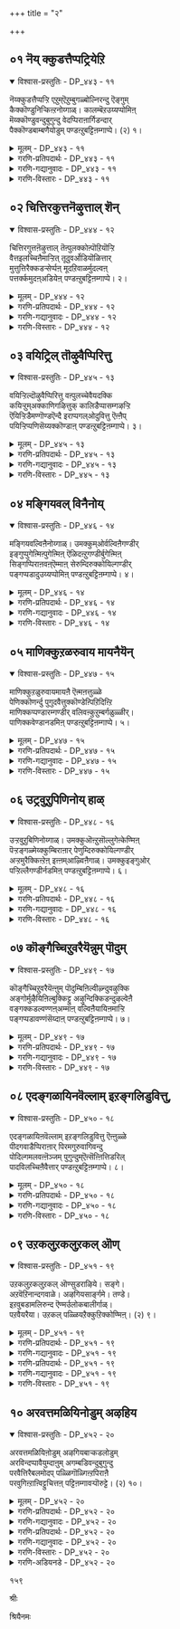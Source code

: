 +++
title = "२"

+++

## ०१  नॆय् क्कुडत्तैप्पट्रियेऱि

<details open><summary>विश्वास-प्रस्तुतिः - DP_४४३ - ११</summary>

नॆय्क्कुडत्तैप्पऱ्ऱि एऱुम्ऎऱुम्बुगळ्बोल्निरन्दु ऎङ्गुम्  
कैक्कॊण्डुनिऱ्किऩ्ऱनोय्गाळ्। कालम्बॆऱउय्यप्पोमिऩ्  
मॆय्क्कॊण्डुवन्दुबुगुन्दु वेदप्पिराऩार्गिडन्दार्  
पैक्कॊण्डबाम्बणैयोडुम् पण्डऩ्ऱुबट्टिऩम्गाप्पे। (२) १।
</details>

<details><summary>मूलम् - DP_४४३ - ११</summary>

नॆय्क्कुडत्तैप्पऱ्ऱि एऱुम्ऎऱुम्बुगळ्बोल्निरन्दु ऎङ्गुम्  
कैक्कॊण्डुनिऱ्किऩ्ऱनोय्गाळ्। कालम्बॆऱउय्यप्पोमिऩ्  
मॆय्क्कॊण्डुवन्दुबुगुन्दु वेदप्पिराऩार्गिडन्दार्  
पैक्कॊण्डबाम्बणैयोडुम् पण्डऩ्ऱुबट्टिऩम्गाप्पे। (२) १।
</details>

<details><summary>गरणि-प्रतिपदार्थः - DP_४४३ - ११</summary>

नॆय् कुडत्तै=तुप्पद बिन्दिगॆयन्नु, पट्रि=आश्रयिसि, एऱुम्=हत्तुत्तिरुव\(हत्तिरुव\), ऎऱुम् बुहळ् पोल्=इरुवॆगळ हागॆ, निरन्दु=उम्बिकॊण्डु, ऎङ्गुम्=ऎल्लवन्नू, कैक्कॊण्डु=वशमाडिकॊण्डु, निऱ् किन्ऱ=निन्तिरुव, नोय् हाळ्=व्यादि सङ्कटगळे, कालम्=आयुस्सन्नु, पॆऱ=पडॆयलु, उय्य=जीविसुवुदक्कागि, पोमिन्=तॊलगिरि, पै=हॆडॆगळन्नु, कॊण्ड=उळ्ळ, पाम्बु=हाविन, अणैयोडुम्= हासुगॆयॊडनॆ, वेदप्पिरानार्=वेदपुरुषनु, मॆय् कॊण्डु=सत्यवागि, वन्दु=बन्दु ,पुहुन्दु=\(नन्न देहवन्नु\) हॊक्कू, किडन्दार्=वासमाडुत्तिद्दानॆ, पण्डु=हळॆयकालद, पट्टिनम्=देह, अन्ऱु=अल्ल, काप्पे=\(अदु\) रक्षणॆयल्लिरुवुदे.
</details>

<details><summary>गरणि-गद्यानुवादः - DP_४४३ - ११</summary>

तुप्पद बिन्दिगॆयन्नु आश्रयिसि अदन्नुमुत्तिरुव इरुवॆगळ हागॆ तुम्बिकॊण्डु ऎल्लवन्नू वशमाडिकॊण्डु निन्तिरुव व्याधिसङ्कटगळे, आयुस्सन्नु पडॆदु जीविसुवुदक्कागि तॊलगिरि. हॆडॆगळ हाविन हासुगॆयॊडनॆ वेदपुरुषनु सत्यवागि बन्दु\(नन्न देहवन्नु हॊक्कु नॆलॆसिद्दानॆ. हिन्दिन कालददेह इदल्ल. इदु रक्षणॆयल्लिरुवुदे आगिदॆ.\(१\)
</details>

<details><summary>गरणि-विस्तारः - DP_४४३ - ११</summary>

बिन्दिगॆय तुप्पक्कॆ इरुवॆ मुत्तिदरॆ, अदन्नु सुलभवागि शुद्धिगॊळिसलु साध्यविल्ल. ऒन्दु कडॆयल्लि इरुवॆयन्नु निवारिसिदरॆ, अदु मत्तॊन्दु कडॆ हरडिकॊळ्ळुत्तदॆ. अतिशयवाद प्रयत्नदिन्दले इरुवॆयन्नु निवारिसबेकादीतु. इदु इरुवॆय स्वभाव. हागॆये रोगगळू, प्रापञ्चिक सङ्कटगळू, दुःखगळू. ऒन्दु शमनगॊण्डितॆन्दरॆ इन्नॊन्दु तलॆयॆत्तुवुदु. ऒन्दु अङ्गदल्लि बाधॆनीगितॆन्दरॆ अदु इन्नॊन्दु कडॆयल्लि काणिसिकॊळ्ळुवुदु. ऒन्दु दुःखवन्नु कळॆदरॆ मत्तॊन्दु तोरिकॊळ्ळूवुदु. बदुकिरुवष्टु कालवू मनुष्यनु रोग,दुःख, सङ्कटगळिन्द तॊळलुत्तले इरुवुदु सहजवादद्दु. आदरॆ, इदन्नु तडॆयुवुदक्कॆ तप्पिसिकॊळ्ळुवुदक्कॆ मार्गविल्लवे? इदॆ ऎन्नुत्तारॆ आऴ्वाररु. सततवाद प्रयत्नदिन्दलू साधनॆयिन्दलू देहवन्नु भगवन्तनु नॆलॆसलु योग्यवाद देवालयवन्नागि माडिकॊळ्ळबहुदु. आग भगवन्त बन्दु अदरल्लि नॆलॆसुत्तानॆ. अवन रक्षणॆयल्लि

१४९

सदा \(बदुकिरुवष्टु कालवू\) मनुष्यनु इरबहुदु. आग, मनुष्यनु रोगरुजिनगळ बाधॆयिन्द मुक्तनागुत्तानॆ. भगवन्तन सेवॆयन्नु चॆन्नागि नडसुत्तानॆ.

आऴ्वाररु ई पाशुरदल्लि रोगरुजिनगळन्नु सम्बोधिसि हेळुत्तारॆ. “व्याधि सङ्कटगळ् ई देहदल्लि बेरूरि नॆलॆसुवुदक्कॆ निमगॆ इन्नु साध्यवागुवुदिल्ल. निम्म आयुस्सन्नु उज्जीवनगॊळिसिकॊळ्ळबेकॆन्दरॆ नीवु इल्लिन्द तॊलगि; बेरॆ देहगळन्नु आश्रयिसि हिन्दिनन्तॆ अल्ल. ईग ई देहदल्लि शेषशायियागिरुव भगवन्तनु सत्यवागि नॆलॆसिद्दानॆ. ई देह अवन रक्षणॆयल्लिदॆ”.

सर्वकालदल्लू भगवन्तने रक्षकनॆम्ब दृढवाद नम्बिकॆयन्नु इदु व्यक्तपडिसुत्तदॆ. शरणागतिय ऒन्दु तत्त्व इदु.
</details>

## ०२  चित्तिरकुत्तनॆऴुत्ताल् शॆन्

<details open><summary>विश्वास-प्रस्तुतिः - DP_४४४ - १२</summary>

चित्तिरगुत्तऩॆऴुत्ताल् तॆऩ्पुलक्कोऩ्पॊऱियॊऱ्ऱि  
वैत्तइलच्चिऩैमाऱ्ऱित् तूदुवर्ओडियॊळित्तार्  
मुत्तुत्तिरैक्कडऱ्सेर्प्पऩ् मूदऱिवाळर्मुदल्वऩ्  
पत्तर्क्कमुदऩ्अडियेऩ् पण्डऩ्ऱुबट्टिऩम्गाप्पे। २।
</details>

<details><summary>मूलम् - DP_४४४ - १२</summary>

चित्तिरगुत्तऩॆऴुत्ताल् तॆऩ्पुलक्कोऩ्पॊऱियॊऱ्ऱि  
वैत्तइलच्चिऩैमाऱ्ऱित् तूदुवर्ओडियॊळित्तार्  
मुत्तुत्तिरैक्कडऱ्सेर्प्पऩ् मूदऱिवाळर्मुदल्वऩ्  
पत्तर्क्कमुदऩ्अडियेऩ् पण्डऩ्ऱुबट्टिऩम्गाप्पे। २।
</details>

<details><summary>गरणि-प्रतिपदार्थः - DP_४४४ - १२</summary>

चित्तिरकुत्तन्=चित्रगुप्तन, ऎऴुत्ताल्=बरॆवणिगॆगॆ, तॆन् पुलन् कोन्=दक्षिण दिक्किगॆ यजमाननु, पॊऱि=अङ्कितवन्नु, ऒट्रि=सेरिसि, वैत्त-हाकिरुव, इलच्चिनै=मुद्रॆयन्नु, माट्रि=अळिसि\(तॊडॆदु हाकि\) तूदुवर्=यमभटरु, ओडि=ओडिहोगि, ऒळित्तार्=अडगिकॊण्डरु, मुत्तुत्तिरै=मुत्तिडुत्तिरुव अलॆगळिन्द कूडिद, कडल्=कडलिनल्लि, शेर् प्पन्=निद्रिसुववनू, मूदु=बलित, अऱिवु=अरिवुळ्ळ, आळर्=जनरिगॆ, मुदल् वन्=ऒडॆयनू, पत्तरुक्कू=भक्तजनरिगॆ, अमुदन्=अमृतवू आद भगवन्तनिगॆ, अडियेन्=सेवकनु\(नानु\), पण्डु=हिन्दिन कालद, पट्टिनम्=देह, अन्ऱु=अल्ल, काप्पे=रक्षणॆगॊण्डिरुवुदे.
</details>

<details><summary>गरणि-गद्यानुवादः - DP_४४४ - १२</summary>

चित्रगुप्तन बरॆवणिगॆगॆ दक्षिण दिक्किन यजमाननु अङ्कितविटू ऒत्तिरुव मुद्रॆयन्नु तॊडॆदुहाकि, यमभटरु ओडिहोगि अडगिकॊण्डिद्दारॆ. मुत्तिडुत्तिरुव अलॆगळिन्द कूडिद कडलिनल्लि निद्रिसुववनू, बलित अरिवुळ्ळ जनरिगॆ ऒडॆयनू, भक्तरिगॆ अमॄतवू आद भगवन्तनिगॆ नानु दासनु. हिन्दिन कालद देह इदल्ल. रक्षणॆयुळ्ळद्दु.\(२\)
</details>

<details><summary>गरणि-विस्तारः - DP_४४४ - १२</summary>

“दक्षिण दिक्किन ऒडॆयनु” ऎन्दरॆ यमराजनु. अवनिगॆ ऎरडु कार्यगळु- “धर्म”नागि जनर पापपुण्यगळ तुलन माडि अवुगळिगॆ तक्कन्तॆ जनरिगॆ शिक्षॆ मन्नणॆगळन्नु तीर्मानिसुवुदु. “यम”नागि आ शिक्षॆ मन्नणॆगळन्नु कार्यगत माडुवुदु.

१५०

यमधर्मन कार्यक्कॆ चित्रगुप्तर बरॆवणिगॆये मूल. चित्रगुप्तरु ऒब्बॊब्ब मनुश्ःयनी माडुव ऒळ्ळॆय कॆट्ट कॆलसगळन्नॆल्ला विशदवागि बरॆदिडुवुदु. इदन्नु “धर्म”नु गमनिसि, परिशीलिसि, अवुगळिगॆ तक्कन्तॆ शिक्षॆयन्नू मन्नणॆयन्नू तीर्मानिसुत्तानॆ. तन्न तीर्मानवन्नु चित्रगुप्तर बरॆवणिगॆय कॆळगडॆ बरॆदिट्टु अदक्कॆ तन्न अङ्कितवन्नू अदरडियल्लि तन्न पदवियमुद्रॆयन्नू ऒत्तुत्तानॆ. अदरन्तॆ शिक्षॆयन्नु विधिसुवुदू, मन्नणॆयन्नु कार्यगतमाडुवुदू “यम” न कॆलस. इदु क्रम. आदरॆ, आऴ्वारर विषयदल्लि इदु नडॆयुवुदिल्ल. अवर विषयदल्लि चित्रगुप्तनु बरॆदिरुवुदर कॆळगॆ इरुव बरहवन्नू अङ्कितवन्नू मुद्रॆयन्नू यमभटरु अळिसिबिट्टिद्दारॆ. तावु माडिद्दु तप्पु ऎन्दू तमगे अदरिन्द शिक्षॆयागुवुदॆन्दू हॆदरि अवरु ओडिहोगि ऎल्लियो अडगिकॊण्डुबिट्टिद्दारॆ. अवरु हीगॆ माडिद्देकॆ?

कडलु ऎष्टे भयङ्करवागि कदडि होगिद्दरू अदर मेलॆ निश्चिन्तनागि मलगि निद्रिसुव महाशान्तमूर्ति भगवन्त. “बलित अरिवुळ्ळ जनरिगॆ ऒडॆयनु--ऎन्दरॆ, पक्ववाद ज्ञानवुळ्ळवर, नित्यसूरिगळ स्वामि, भगवन्त, “भक्तरिगॆ अमृतनु”-ऎन्दरॆ, देवतॆगळिगॆ अमृतवु हेगो हागॆ भक्तरिगॆ भगवन्त हागॆ. अमरत्ववन्नु कॊडुववनु अवनु. आ महामहिमन दासनागि आऴ्वाररु इरुवुदरिन्द, अवन रक्षणॆयल्लि आऴ्वाररु इरुवुदरिन्द, अवरिगॆ याव भयवू इल्ल. यार अङ्कॆयू इल्ल; यार शिक्षॆयू इल्ल.
</details>

## ०३  वयिट्रिल् तॊऴुवैप्पिरित्तु

<details open><summary>विश्वास-प्रस्तुतिः - DP_४४५ - १३</summary>

वयिऱ्ऱिल्दॊऴुवैप्पिरित्तु वऩ्पुलच्चेवैयदक्कि  
कयिऱ्ऱुम्अक्काणिगऴित्तुक् कालिडैप्पासम्गऴऱ्ऱि  
ऎयिऱ्ऱिडैमण्गॊण्डऎन्दै इराप्पगल्ओदुवित्तु ऎऩ्ऩैप्  
पयिऱ्ऱिप्पणिसॆय्यक्कॊण्डाऩ् पण्डऩ्ऱुबट्टिऩम्गाप्पे। ३।
</details>

<details><summary>मूलम् - DP_४४५ - १३</summary>

वयिऱ्ऱिल्दॊऴुवैप्पिरित्तु वऩ्पुलच्चेवैयदक्कि  
कयिऱ्ऱुम्अक्काणिगऴित्तुक् कालिडैप्पासम्गऴऱ्ऱि  
ऎयिऱ्ऱिडैमण्गॊण्डऎन्दै इराप्पगल्ओदुवित्तु ऎऩ्ऩैप्  
पयिऱ्ऱिप्पणिसॆय्यक्कॊण्डाऩ् पण्डऩ्ऱुबट्टिऩम्गाप्पे। ३।
</details>

<details><summary>गरणि-प्रतिपदार्थः - DP_४४५ - १३</summary>

वयिट्रिल्=हॊट्टॆयल्लि, तॊऴुवै=सॆरॆवासवन्नु, पिरित्तु=बिडिसि, वल्=बलवुळ्ळ, पुलन्=इन्द्रियगळॆम्ब, शेवै=गूळिगळन्नु, अदक्कि=अडगिसि, कयिऱुम्=हग्गगळन्नू, अक्कू=अच्चु, आणि=गूट, कऴित्तु=कळॆदु\(कडिदु\)हाकि, कालिडै=कालिन, पाशम्=पाशगळन्नु, कऴट्रि=बिच्चि, ऎयिट्रिडै=कोरॆहल्लुगळ मेलॆ, मण्=भूमियन्नु, कॊण्ड=उद्धरिसिद, ऎन्दै=तन्दॆयु, इराप्पहल्=रात्रिहगलु, ओदुवित्तु=ज्ञानवन्नु बोधिसि, ऎन्नै=नन्नन्नु, पयिट्रि=साधनॆ माडुवन्तॆ माडि, पणिशॆय्य=\(तनगॆ\)कैङ्कर्य माडुवुदक्कागि, कॊण्डान्=स्वीकरिसिदनु, पण्डु=हिन्दिन कालद, पट्टिनम्=देह, अन्ऱु=अल्ल, पण्डु=हिन्दिन कालद, पट्टिनम्=देह, अन्ऱु=अल्ल, काप्पे=रक्षणॆये?
</details>

<details><summary>गरणि-गद्यानुवादः - DP_४४५ - १३</summary>

१५१
</details>

<details><summary>गरणि-विस्तारः - DP_४४५ - १३</summary>

हॊट्टॆयल्लिन सॆरॆवासवन्नुबिडिसि, बलिष्ठवाद इन्द्रियगळॆम्ब गूळिगळन्नु अडगिसि, हग्ग अच्चुगूटगळन्नु कळचि, कालिन पाशगळन्नु बिच्चि, कोरॆहल्लुगळ मेलॆ भूमियन्नु उद्धरिसिद \(नन्न\)तन्दॆयु रात्रिहगलू सुज्ञानवन्नु बोधिसि, नन्निन्द साधनॆ माडिसि तन्न कैङ्कर्यक्कागि नन्नन्नु स्वीकरिसिदनु. हिन्दिन कालद देह इदल्ल, कापाडल्पडुत्तदॆ.\(३\)

“हॊट्टॆय सॆरॆवास”-मनुष्यनिगॆ हुट्टिन तॊळलिकॆ तप्पिद्दल्ल. अवनुतन्न तायिय गर्भदल्लि नवमासगळन्नु कळॆदे आगबेकु. अदु हुट्टिन नियम.

“बलिष्ठवाद इन्द्रियगळॆम्ब गूळिगळु”- होरि स्वच्छन्दवागि तिन्दुकॊण्डु तिरुगाडुत्ता इद्दरॆ, अदनु कॆलसक्कॆ तॊडगिसदिद्दरॆ, अदु कॊब्बि बॆळॆयुत्तदॆ. बलिष्ठवाद गूळियागुत्तदॆ. अदन्नु सुलभवागि हिडितक्कॆ तन्दुकॊळ्ळलु साध्यविल्ल. हॆच्चिन सामर्थ्यदिन्दलू, युक्तियिन्दलू अदन्नु हिडिदु पळगिसिकॊळ्ळबेकु. इन्द्रियगळू हागॆये. देहदल्लि अडगिद्दु देहवन्नु \(मनुष्यनन्नु\)इन्द्रियार्थगळ कडॆगॆ सॆळॆयुत्तवॆ. इदरिन्द मनुष्यनिगॆ बन्धनवे बरुवुदु. आद्दरिन्द, इन्द्रियगळन्नु अडगिसबेकॆन्दरॆ, सततवागि यत्नमाडबेकु. प्रयत्नद सफलतॆयॆल्ला भगवन्तन कृपॆयिन्दले.

इन्द्रियाणि प्रमाथीनि हरन्ति प्रसभा मनः.

“हग्ग, अच्चु\(गूडु\),गूट”- बण्डिगॆ अच्चु, गूडु,गूट, हग्ग-इवु मुख्य. ऒन्दरिन्द ऒन्दु भद्रपडुत्तदॆ. आग ऒट्टु बण्डिये अच्चुकट्टागिरुवुदु. चॆन्नागि कॆलस माडुवुदु.. अवुगळल्लि यावुदु सडिलवादरू, कळचिहोदरू बण्डियु कॆलसक्कॆ बरदन्तागुवुदु. मानव देहदल्लिरुव नरगळु, मांसखण्डगळु हग्गदन्तॆ कॆलस माडुत्तवॆ. देहद ऒळगडॆ अडगिद्दु अदनु भद्रवागि इडुवुदल्लदॆ, देहद रूप,आकार,ऎत्तरगळन्नु कॊडुवुदु मूळॆगळु. देहदल्लिरुव विधविधवाद कीलुगळु, तिरुगणॆगळु गूटदन्तॆ कॆलस माडुत्तवॆ. मानव देहक्कू, यन्त्रवाद बण्डिगू सुन्दरवाद रूपक इदु.

“कालिन पाशगळु”- कण्णिगॆ काणिसद इहलोकद बन्धनवे ई कालिन पाशगळु. मनुष्यनन्नु लोकक्कू लोकसुखक्कू बिगिदु, अवनन्नु लॆक्कविल्लदष्टु हुट्टुसावुगळ सुळियल्लि सिक्किसिबिडुवुवु इवे-ई पाशगळे.

लौकिकवाद ज्ञानवन्नु हॆच्चॆन्दु परिगणिसदॆ, आत्मोद्धारदत्त मनस्सन्नु हरिसुवुदरिन्द क्रमक्रमवागि मनस्सु पक्वगॊळ्ळुत्तदॆ. भगवत्सम्बन्धवाद ज्ञानवु बलियुत्तदॆ. अदर परिणामवागि, मनुष्यनु इहलोकद बन्धनवन्नु बिडिसिकॊळ्ळुवुदक्कॆ मुख्यवाद भगवन्तनॊब्बने शरण्यनॆम्ब अरिवुण्टागुत्तदॆ.

“भगवन्तन कृपॆ ऎष्टु हिरिदु\! ननगॆ गर्भदल्लि तॊळलुवुदन्नु बिडिसिद्दानॆ. देहदॊळगॆ सेरिकॊण्डु, मदिसि, गूळिगळन्तॆ भयङ्करवाद इन्द्रियगळन्नु अडगिसिकॊट्टिद्दानॆ. देहवन्नु कळचिद्दानॆ. तन्न सामर्थ्यदिन्द नन्नल्लि भगवन्तन बगॆगॆ सुज्ञानवन्नु तुम्बिद्दानॆ. अदन्नु कार्यगतगॊळिसुवन्तॆ माडिद्दानॆ. अल्लदॆ, तन्न कारुण्यद परमावधियॆम्बन्तॆ, नन्नन्नु तन्न किङ्करनन्नागि स्वीकरिसिद्दानॆ.” हीगॆ दृढनम्बिकॆयिन्द हेळुत्तिरुववरु आऴ्वाररु.

शरणु बन्दवरिगॆ, ऎल्ल कालदल्लू, ऎल्ल सन्दर्भगळल्लू भगवन्तने रक्षकनागि निल्लुवनु.

१५२
</details>

## ०४  मङ्गियवल् विनैनोय्

<details open><summary>विश्वास-प्रस्तुतिः - DP_४४६ - १४</summary>

मङ्गियवल्विऩैनोय्गाळ्। उमक्कुम्ओर्वल्विऩैगण्डीर्  
इङ्गुप्पुगेऩ्मिऩ्पुगेऩ्मिऩ् ऎळिदऩ्ऱुगण्डीर्बुगेऩ्मिऩ्  
सिङ्गप्पिराऩवऩ्ऎम्माऩ् सेरुम्दिरुक्कोयिल्गण्डीर्  
पङ्गप्पडादुउय्यप्पोमिऩ् पण्डऩ्ऱुबट्टिऩम्गाप्पे। ४।
</details>

<details><summary>मूलम् - DP_४४६ - १४</summary>

मङ्गियवल्विऩैनोय्गाळ्। उमक्कुम्ओर्वल्विऩैगण्डीर्  
इङ्गुप्पुगेऩ्मिऩ्पुगेऩ्मिऩ् ऎळिदऩ्ऱुगण्डीर्बुगेऩ्मिऩ्  
सिङ्गप्पिराऩवऩ्ऎम्माऩ् सेरुम्दिरुक्कोयिल्गण्डीर्  
पङ्गप्पडादुउय्यप्पोमिऩ् पण्डऩ्ऱुबट्टिऩम्गाप्पे। ४।
</details>

<details><summary>गरणि-प्रतिपदार्थः - DP_४४६ - १४</summary>

मङ्गिय=मङ्कुबडिसुव, वल्=सामर्थ्यवुळ्ळ, विनै=पापकार्यगळ, नोय् हाळ्=व्याधिगळे, उमक्कू=निमगॆ, ओर्=ऒन्दु, वल्=बलवाद, विनै=तॊन्दरॆ, कण्डीर्=कण्डिरा? इङ्गु=ई शरीरदल्लि, पुहेल् मिन्, पुहेल् मिन्=प्रवेशिसबेडि, शिङ्गप्पिरान्=नरसिंहावतारनु, ऎम्मान्=नन्न स्वामि, अवन्=अवनु, शेरुम्=नॆलॆगॊण्डिरुव, तिरुक्कोयिल्=पवित्रवाद देवालय, कण्डीर्-कण्डिरा? पङ्गप्पडादु=अवमानगॊळ्ळदॆ, उय्य=\(इन्नॆल्लियो\) बदुकिरलु, पोमिन्=होगिरि, पण्डु=हिन्दिन कालद, पट्टिनम्=देह, अन्ऱु=अल्ल, काप्पे=रक्षणॆगॆ ऒळपट्टिरुवुदे
</details>

<details><summary>गरणि-गद्यानुवादः - DP_४४६ - १४</summary>

मङ्खुबडिसुव सामर्थ्यवुळ्ळ पापकार्यगळ व्याधिगळे, निमगॆ ऒन्दु बलवाद तॊन्दरॆ कण्डिरा. ई देहदल्लि सेरिकॊळ्ळबेडि, सेरिकॊळ्ळबेडि. अदु सुलभवल्ल. सेरिकॊळ्ळबेडि कण्डिरा. नन्न स्वामि नरसिंहावतार माडिदनु. अवनु नॆलॆगॊण्डिरुव पवित्रदेवालयवनु कण्डिरा.अपमानगॊळ्ळदॆ \(०इन्नॆल्लियो\) बदुकिरलु होगिति. ई देह हिन्दिनकालद्दु अल्ल, रक्षणॆयल्लिरुवुदे.\(४\)
</details>

<details><summary>गरणि-विस्तारः - DP_४४६ - १४</summary>

मनुष्यनु माडिद पापगळॆल्ल रोगरुजिनगळागि बाधिसुत्तवॆ ऎन्नुत्तारॆ. आद्दरिन्द, रोगक्कॆ मूल पापवे. दीर्घकालद व्याधिगळु मनुष्यन देहद बलवन्नु कुग्गिसुत्तवॆ. अवन बुद्धिगॆ मङ्कुतरुत्तदॆ. व्याधिगळन्नु निवारिसलु आध्यात्मिक वैद्यनु भगवन्तने. अवनन्नु अनन्यवागि शरणुहॊक्करॆ, देहदल्लि व्याधिगळु अडगिकॊण्डिरलु साध्यवागुवुदे इल्ल. ई देहवन्नु भगवन्तन नॆलॆसिरुव योग्यवाद देवालयवनागि पवित्रगिळुसुवुदरिन्द बुद्धिगॆ मङ्कुतरुव रोगरुजिनगळिगॆ अल्लि ऎडॆयिल्लदागुत्तवॆ. बलवन्तदिन्द अवुगळन्नु अट्टुवुदरिन्द व्याधिगळिगॆ अवमानवागुत्तदॆ. आद्दरिन्द, रोगरुजिनगळु बदुकिरलु आशॆयिरुवुदादरॆ, ई परिशुद्धवाद देहवॆम्ब देवालयवनु बिट्टु बेरॆ ऎल्लिगादरू तॊलगि होगबेकु. इन्नु मुन्दॆ ई पवित्रदेहदल्लि अवक्कॆ उळिविल्ल.

ऒन्दु विषयवन्नु मूरु बारि हेळिदरॆ, आ हेळिकॆगॆ बलहॆच्चुत्तदॆ. अदक्कॆ महत्व कॊट्टन्तॆ आगुत्तदॆ. अदन्नु ऒन्दु शासनवन्नागि माडिदन्तॆये. ई देहदॊळक्कॆ प्रवेशिसबेडि”ऎम्भुदन्नु हागॆ हेळिआऴ्वाररु व्याधिगळिगॆ कट्टु माडुत्तारॆ.

१५३

आऴ्वाररु हेळुत्तारॆ-”रोगरुजिनगळे, ई नन्न देह हिन्दिन रीतियदल्ल.परिशुद्धवाद भगवन्तन आलय इदु. हिन्दॆ, नरसिंहावतारवन्नॆत्तिद भगवन्तनिगॆ निवासवागिदॆ. अवनु दुष्टशक्तिगळिगॆ अल्लि ऎडॆकॊडुवुदिल्ल. आद्दरिन्द नीवेनादरू अल्लिये उळिदिरो निमगॆ अळिवे खण्डित. नीवु बलवन्तदिन्द नूकिसिकॊण्डुहोगुवुदक्कॆ बदलागि, अळिदुहोगुवुदक्कॆ बदलागि, बेरॆ यावुदादरू आश्रयवन्नु हुडुकिकॊण्डुहोगि”
</details>

## ०५  माणिक्कुऱळरुवाय मायनैयॆन्

<details open><summary>विश्वास-प्रस्तुतिः - DP_४४७ - १५</summary>

माणिक्कुऱळुरुवायमायऩै ऎऩ्मऩत्तुळ्ळे  
पेणिक्कॊणर्न्दु पुगुदवैत्तुक्कॊण्डेऩ्पिऱिदिऩ्ऱि  
माणिक्कप्पण्डारम्गण्डीर् वलिवऩ्कुऱुम्बर्गळुळ्ळीर्।  
पाणिक्कवेण्डानडमिऩ् पण्डऩ्ऱुबट्टिऩम्गाप्पे। ५।
</details>

<details><summary>मूलम् - DP_४४७ - १५</summary>

माणिक्कुऱळुरुवायमायऩै ऎऩ्मऩत्तुळ्ळे  
पेणिक्कॊणर्न्दु पुगुदवैत्तुक्कॊण्डेऩ्पिऱिदिऩ्ऱि  
माणिक्कप्पण्डारम्गण्डीर् वलिवऩ्कुऱुम्बर्गळुळ्ळीर्।  
पाणिक्कवेण्डानडमिऩ् पण्डऩ्ऱुबट्टिऩम्गाप्पे। ५।
</details>

<details><summary>गरणि-प्रतिपदार्थः - DP_४४७ - १५</summary>

माणि=ब्रह्मचारियाद, कुऱळ्=वामननु, उरु=रूपवन्नु, आय=आदवनू, मायनै=विस्मयकारियू आदवनन्नु, ऎन्=नन्न, मनत्तु=मनस्सिन, उळ्ळे=अन्तरङ्गदल्लि, पेणि=आशॆयिन्द, कॊणर्न्दु=तन्दु, पुहदवैत्तु कॊण्डेन्=सेरिसिट्टुकॊण्डॆनु, पिऱिदु==अगलिकॆ, इन्ऱि=इल्लदन्तॆ, माणिक्क=माणिक्यद, पण्डरम्=भण्डारवन्नु, कण्डीर्=कण्डिरा, वलिवल्=बहुप्रबलवाद, कुऱम् पर्हळ्=दुद्देशगळन्नु, उळ्ळीर्=उळ्ळवरे, पाणिक्कवेण्डा=तडमाडबेडि, नडमिन्=तॊलगिरि, पण्डु=हिन्दिन कालद, पट्टिनम्=देह, अन्ऱु=अल्ल, काप्पे=रक्षणॆगॊण्डिरुवुदे.
</details>

<details><summary>गरणि-गद्यानुवादः - DP_४४७ - १५</summary>

ब्रह्मचारियाद वामनन रूपवन्नुळ्ळवनू, विस्मयकारियू आदवनन्न नन्न मनस्सिन अन्तरङ्गदल्लि आशॆयिन्द अगलिकॆ इल्लदन्तॆ, तन्दु सेरिसिट्टुकॊण्डॆनु. माणीक्यद भण्डारवन्नु कण्डिरा; बलुप्रबलवाद दुरुद्देशगळन्नुळ्ळवरे, तडमाडबेडि, तॊलगिरि, ई देह हिन्दिनकालद्दु अल्ल, रक्षितवादद्दे.\(५\)
</details>

<details><summary>गरणि-विस्तारः - DP_४४७ - १५</summary>

आऴ्वाररु हेळुत्तारॆ- “अणुविनल्लि अणुवागि, महत्तिनल्लि महत्तागि इरुववनु भगवन्त. पुट्ट ब्रह्मचारियागि बन्दु, त्र्विक्रमनागि बॆळॆदु बिडलिल्लवे? विस्मयकारियल्लवे? अन्थ भगवन्तनन्नु नन्न हृदयान्तराळदल्लि बहळ आशॆपट्टु आह्वानिसि सेरिसि इट्टुकॊण्डिद्देनॆ. नन्न स्वामिगू ननगू ऎन्दॆन्दिगू अगलिकॆ बरदन्तॆ माडिकॊण्डिद्देनॆ, अतुलैश्वर्यद निधिये आ परमात्म\! प्रबलवाद दुरुद्देशगळिन्द कूडिरुव इन्द्रियगळे, ई माणिक्यद निधियन्नु कण्डिरा? ई नन्न देह हिन्दिन कालद देहवल्ल. भगवन्तनिरुव रक्षितवागिदॆ. आद्दरिन्द, इन्द्रियगळे, निम्म प्राबल्य इन्नु सागुवुदिल्ल. तडमाडदॆ ई देहवन्नुबिट्टु तॊलगिरि”.

आध्यात्मिक प्रभाव हॆच्चुत्तिरुवाग, इन्द्रियगळ प्राबल्यक्कॆ ऎडॆयॆल्लि?

१५४
</details>

## ०६  उट्रवुऱुपिणिनोय् हाळ्

<details open><summary>विश्वास-प्रस्तुतिः - DP_४४८ - १६</summary>

उऱ्ऱवुऱुबिणिनोय्गाळ्। उमक्कुऒऩ्ऱुसॊल्लुगेऩ्केण्मिऩ्  
पॆऱ्ऱङ्गळ्मेय्क्कुम्बिराऩार् पेणुम्दिरुक्कोयिल्गण्डीर्  
अऱ्ऱमुरैक्किऩ्ऱेऩ् इऩ्ऩम्आऴ्विऩैगाळ्। उमक्कुइङ्गुओर्  
पऱ्ऱिल्लैगण्डीर्नडमिऩ् पण्डऩ्ऱुबट्टिऩम्गाप्पे। ६।
</details>

<details><summary>मूलम् - DP_४४८ - १६</summary>

उऱ्ऱवुऱुबिणिनोय्गाळ्। उमक्कुऒऩ्ऱुसॊल्लुगेऩ्केण्मिऩ्  
पॆऱ्ऱङ्गळ्मेय्क्कुम्बिराऩार् पेणुम्दिरुक्कोयिल्गण्डीर्  
अऱ्ऱमुरैक्किऩ्ऱेऩ् इऩ्ऩम्आऴ्विऩैगाळ्। उमक्कुइङ्गुओर्  
पऱ्ऱिल्लैगण्डीर्नडमिऩ् पण्डऩ्ऱुबट्टिऩम्गाप्पे। ६।
</details>

<details><summary>गरणि-प्रतिपदार्थः - DP_४४८ - १६</summary>

उट्र=बहुकालदिन्द, सत्यवागि, उऱु=बहळवागि, पिणि=सङ्कटगॊळिसुत्तिरुव, नोय् हाळ्=व्याधिगळे, उमक्कू=निमगॆ, ऒन्ऱु=ऒन्दु मातन्नु, शॊल्लुहेन्=हेळुत्तेनॆ, केण् मिन्=केळिरि, पॆटङ्गळ्=दनकरुगळन्नु,मेय् क्कूं=मेयिसुव, पिरानार्=स्वामियु, पेणुम्=इष्टपडुव,तिरुक्कोयिल्=पवित्रवाद देवालय, कण्डीर्=कण्डिरा. आऴ्= गाढवाद, विनैहाळ्=पापकार्यगळे, इन्नम्=मत्तॆ, अट्रम्=गुट्टन्नु, उरैक्किन्ऱेन्=हेळुत्तेनॆ, उमक्कू=निमगॆ, इङ्गु=इल्लि, ओर्=स्वल्पवू, पट्रु=आशय, इल्लै=इल्ल, कण्डीर्=कण्डिरा, नडमिन्=तॊलगिरि, पण्डु=हिन्दिन कालद, पट्टिनम्=देह, अन्ऱु=अल्ल, काप्पे=रक्षणॆयल्लिरुवुदे.
</details>

<details><summary>गरणि-गद्यानुवादः - DP_४४८ - १६</summary>

बहुकालदिन्दलू सत्यवागि बहुसङ्कटकॊडुत्तिरुव व्याधिगळे, निमगॊन्दु मातन्नु हेळुत्तेनॆ, केळिरि. दनकरुगळन्नु मेयिसुव स्वामियु इष्टपडुव पवित्रवाद देवालय कण्डिरा. गाढवाद पापकार्यगळे मत्तॆ, गुट्टन्नु हेळुत्तेनॆ, निमगॆ इल्लि स्वल्पवू आश्रयविल्ल, कण्डिरा, तॊलगिरि. ई देह हिन्दिन कालद्दल्ल. रक्षिसल्पडुत्तिरुवुदु.\(६\)
</details>

<details><summary>गरणि-विस्तारः - DP_४४८ - १६</summary>

भगवन्तनन्नु अनन्य शरण्यनॆन्दु आश्रयिसिद मनुष्यनिगॆ व्याधिगळ सङ्कटवू इल्ल. पापदभयवू इल्ल. देहवन्नु पवित्रदेवालयवन्नागिसिद बळिक, परमात्मनन्नु हृदय मन्दिरदल्लि नॆलॆगॊळिसिद बळिक, ऎल्ल कालदल्लू ऎल्ल सन्दर्भगळल्ल, ऎल्लॆ बगॆयल्लू अवने रक्षकनु. आद्दरिन्द, शरणागतनाद भक्तनिगॆ ऒन्दे ऒन्दु योचनॆ- अदु सदा भगवन्तनन्नुकुरितु, अवनिगॆ ऒन्दे गाढवाद नम्बिकॆ- अदु भगवन्तन आश्रितरक्षकत्ववन्नु कुरितु.

१५५
</details>

## ०७  कॊङ्गैच्चिऱुवरैयॆन्नुम् पॊदुम्

<details open><summary>विश्वास-प्रस्तुतिः - DP_४४९ - १७</summary>

कॊङ्गैच्चिऱुवरैयॆऩ्ऩुम् पॊदुम्बिऩिल्वीऴ्न्दुवऴुक्कि  
अङ्गोर्मुऴैयिऩिल्बुक्किट्टु अऴुन्दिक्किडन्दुऴल्वेऩै  
वङ्गक्कडल्वण्णऩ्अम्माऩ् वल्विऩैयायिऩमाऱ्ऱि  
पङ्गप्पडावण्णंसॆय्दाऩ् पण्डऩ्ऱुबट्टिऩम्गाप्पे। ७।
</details>

<details><summary>मूलम् - DP_४४९ - १७</summary>

कॊङ्गैच्चिऱुवरैयॆऩ्ऩुम् पॊदुम्बिऩिल्वीऴ्न्दुवऴुक्कि  
अङ्गोर्मुऴैयिऩिल्बुक्किट्टु अऴुन्दिक्किडन्दुऴल्वेऩै  
वङ्गक्कडल्वण्णऩ्अम्माऩ् वल्विऩैयायिऩमाऱ्ऱि  
पङ्गप्पडावण्णंसॆय्दाऩ् पण्डऩ्ऱुबट्टिऩम्गाप्पे। ७।
</details>

<details><summary>गरणि-प्रतिपदार्थः - DP_४४९ - १७</summary>

कॊङ्गै=स्तनगळु, चिऱुवरै=सण्णनडुवु, ऎन्नुम्=ऎम्ब, पॊदुम्बिनिल्=क्रीडावनदल्लि, वीऴ्न्दु=बिद्दु, वऴुक्कि=जारि, अङ्गु=अल्लि, ओर्=ऒन्दु, मुऴैयिनिल्=गुण्डियॊळक्कॆ, पुक्किट्टु=प्रवेशिसि, अऴुन्दि=इरुकिकॊण्डु, किडन्दु=बिद्दिद्दु, उऴल् वेनै=हॊत्तु कळॆयुवनन्न \(अलॆदाडुवनन्न\) वल् विनै=कडुपापगळन्नु, आयिन=आदवुगळन्नॆल्ला, वङ्गक्कडल्=हडगुगळु चलिसुवन्थ महासागरद, वण्णन्=बण्णदवनाद, अम्मान्=स्वामियु, माट्रि=होगलाडिसि, पङ्गप्पडावण्णम्=अपमानगॊळ्ळदन्तॆ, शॆय्दान्=माडिदनु, पण्डु=हिन्दिन कालद, पट्टिनम्=देह, अन्ऱु=अल्ल, काप्पे=रक्षितवादद्दे.
</details>

<details><summary>गरणि-गद्यानुवादः - DP_४४९ - १७</summary>

स्तनगळु, सण्णनडुवु, ऎम्ब क्रीडावनदल्लि जारिबिद्दु अल्लि ऒन्दु गुण्डियॊळक्कॆ प्रवेशिसि इरुकिकॊण्डु बिद्दु हॊत्तु कळॆयुव नन्न कडुपापगळन्नु ऎल्लवन्नू होगलाडिसि महासागरद बण्णदवनाद नन्न स्वामियु ननगॆ अपमानवागदन्तॆ माडिदनु. नन्न ई देह हिन्दिनन्तॆ अल्ल; रक्षितवादद्दे.\(७\)
</details>

<details><summary>गरणि-विस्तारः - DP_४४९ - १७</summary>

हॆण्णु,हॊन्नु,मण्णु ऎम्ब मूरु वस्तुगळल्लि स्वाभाविकवागि मनुष्यन आशॆ हरियुवुदु. ईमूरूअवनन्नु इहलोकक्कॆ कट्टि हाकुव प्रबलवाद सङ्कोलॆगळु. हॆण्णिन आशॆयन्नुहॆच्चिसुवुदु हॆण्णिन स्वरूपद कॆलवु बाह्यलक्षणगळु. चपल नेत्रगळु, तुण्ट तुटि, तुङ्गस्तनगळु, सण्ण नडु, बळुकुव देह, पुष्पनितम्बगळु-इवु अन्थवु. इवुगळ कॆडकन्नु कुरितु आऴ्वाररु तम्म हिन्दिन पाशुरगळल्लि हेळिद्दारॆ. इल्लि ऎरडन्नु मात्र ऎत्तिकॊण्डु अवुगळन्नु “क्रीडावन” ऎन्दु सङ्ग्रहिसि हेळिद्दारॆ. पापावरणॆगोस्करवे अवु क्रीडावन. कालिट्ट बळिक अल्लि ऒदगिबरुवुदु एनेनॆम्बुदन्नु आऴ्वाररु विवरिसिद्दारॆ. मनुष्यनु कडुपापियागुवुदु हीगॆ. दयासागरनाद भगवन्तन कृपॆयिन्द हॊरतु ई पापबन्धनगळिन्द तप्पिसिकॊळ्ळुवुदक्कॆ मनुष्यनिगॆ साध्यविल्ल.
</details>

## ०८  एदङ्गळायिनवॆल्लाम् इऱङ्गलिडुवित्तु,

<details open><summary>विश्वास-प्रस्तुतिः - DP_४५० - १८</summary>

एदङ्गळायिऩवॆल्लाम् इऱङ्गलिडुवित्तु ऎऩ्ऩुळ्ळे  
पीदगवाडैप्पिराऩार् पिरमगुरुवागिवन्दु  
पोदिल्गमलवऩ्ऩॆञ्जम् पुगुन्दुम्ऎऩ्सॆऩ्ऩित्तिडरिल्  
पादविलच्चिऩैवैत्तार् पण्डऩ्ऱुबट्टिऩम्गाप्पे। ८।
</details>

<details><summary>मूलम् - DP_४५० - १८</summary>

एदङ्गळायिऩवॆल्लाम् इऱङ्गलिडुवित्तु ऎऩ्ऩुळ्ळे  
पीदगवाडैप्पिराऩार् पिरमगुरुवागिवन्दु  
पोदिल्गमलवऩ्ऩॆञ्जम् पुगुन्दुम्ऎऩ्सॆऩ्ऩित्तिडरिल्  
पादविलच्चिऩैवैत्तार् पण्डऩ्ऱुबट्टिऩम्गाप्पे। ८।
</details>

<details><summary>गरणि-प्रतिपदार्थः - DP_४५० - १८</summary>

एदङ्गळ्=\(नन्नल्लि\)कॊरतॆगळु, आयिन=आदवु, ऎल्लाम्=ऎल्लवन्नू, इऱङ्गलिडुवित्तु=अळियगॊळिसि, ऎन्=नन्न, उळ्ळे=ऒळक्कॆ, पीतहवाडै=पीताम्बरधारियाद, पिरानार्=सर्वेश्वरनु, पिरमकुरुवाहि=परमगुरुवागि, वन्दु=बन्दु, पोदु=ज्ञानक्कॆ, इल्=आवासवाद, वल्=प्रबलवाद, नॆञ्जम्=हॄदय, कमलम्=कमलवन्नु, पुहुन्दु=प्रवेशिसि, ऎन्=नन्न, चॆन्नित्तु=तलॆय, इडरिल्=मेलॆ, पाद=श्रीपादगळ, इलच्चिनै=मुद्रॆयन्नु, वैत्तार्=इट्टिद्दारॆ, पण्डु=हिन्दिन कालद, पट्टिनम्=देह, अन्ऱु=अल्ल, काप्पे=रक्षिसल्पट्टिरुवुदे.
</details>

<details><summary>गरणि-गद्यानुवादः - DP_४५० - १८</summary>

नन्नल्लिन कॊरतॆगळॆल्लवन्नू अळियगॊळिसि, पीताम्बरधारियाद सर्वेश्वरनु नन्नॊळक्कॆ\(ननगॆ\)परमगुरुवागि बन्दु ज्ञानक्कॆ आवासवॆनिसिद प्रबलवाद हृदय कमलवन्न प्रवेशिसि नन्न तलॆय मेलॆ श्रीपादगळ मुद्रॆयन्नु इट्टिद्दारॆ. ई देह हिन्दिन कालद्दल्ल; रक्षिसल्पट्टिरुवुदे.\(८\)
</details>

<details><summary>गरणि-विस्तारः - DP_४५० - १८</summary>

हॄदयदल्लि तुम्बिकॊण्डिद्द कॆट्टभावनॆगळु कॆट्ट परिणामगळु ऎल्लवू कॊरतॆगळॆनिसि हृदयवन्नु अपरिशुद्धगॊळिसिद्दवु. अवुगळॆल्ल भगवन्तन कृपाकटाक्षदिन्द नीगिदवु. हृदय शुद्धवायितु. भगवन्तनु बन्दु नॆल्सुवुदक्कॆ योग्यवायितु. सुज्ञान मूडितु. आ कूडले भगवन्तनु बन्दु हृदयकमलदल्लि नॆलसिदनु. अल्लदॆ, नन्न तलॆयमेलॆ अवन पादगळन्निट्टु नन्नन्नु हरसिदनु. आद्दरिन्द, नन्न देह आत्म ऎरडू ईग रक्षितवादवु. याव कॆडकिगू भयक्कू अल्लि अवकाशवे इल्ल.
</details>

## ०९  उऱकलुऱकलुऱकल् ऒण्

<details open><summary>विश्वास-प्रस्तुतिः - DP_४५१ - १९</summary>

उऱकलुऱकलुऱकल् ऒण्सुडराऴिये। सङ्गे।  
अऱवॆऱिनान्दगवाळे। अऴगियसार्ङ्गमे। तण्डे।  
इऱवुबडामलिरुन्द ऎण्मर्उलोकबालीर्गाळ्।  
पऱवैयरैया। उऱकल् पळ्ळियऱैक्कुऱिक्कोण्मिऩ्। (२) ९।
</details>

<details><summary>मूलम् - DP_४५१ - १९</summary>

उऱकलुऱकलुऱकल् ऒण्सुडराऴिये। सङ्गे।  
अऱवॆऱिनान्दगवाळे। अऴगियसार्ङ्गमे। तण्डे।  
इऱवुबडामलिरुन्द ऎण्मर्उलोकबालीर्गाळ्।  
पऱवैयरैया। उऱकल् पळ्ळियऱैक्कुऱिक्कोण्मिऩ्। (२) ९।
</details>

<details><summary>गरणि-प्रतिपदार्थः - DP_४५१ - १९</summary>

उऱकल् उऱकल् उऱकल्=निद्रिसबेडि, निद्रिसबेडि, निद्रिसबेडि, ऒण् शुडर् आऴिये=दिव्यवाद तेजस्सिनिन्द कूडिद चक्राय्धवे, शङ्गे=शङ्खवे, अऱ=तुण्डरिसुवन्तॆ, ऎऱि=बीसुव, नान्दकवाळे=नन्दक खड्गवे, अऴहिय=सुन्दरवाद, शार्ङ्गमे=शार्ङ्गवे, तण्डे=गदॆये, इऱवु=सम्बन्ध, पडामल्=इल्लदन्तॆ, इरुन्द=इरुव, ऎण् मर्=ऎन्तुमन्दि, उलोक पालीर् हाळ्=लोकपालकरॆ
</details>

<details><summary>गरणि-गद्यानुवादः - DP_४५१ - १९</summary>

१५७
</details>

<details><summary>गरणि-प्रतिपदार्थः - DP_४५१ - १९</summary>

पऱवै=पक्षिगळिगॆ, अरैया=ऒडॆयने, उऱकल्= निद्रिसबेडि, पळ्ळि अऱै=\(भगवन्तनु\)नॆलॆसुव स्थळवन्नु, कुऱिक्कॊळ् मिन्=गुरुतिट्टुकॊळ्ळिरि.
</details>

<details><summary>गरणि-गद्यानुवादः - DP_४५१ - १९</summary>

निद्रिसबेडिरि, निद्रिसबेडिरि, निद्रिसबेडिरि,-दिव्यतेजस्सिन चक्रायुधवे, शङ्खवे, तुण्डरिसुवन्तॆ बीसुव नन्दकखड्गवे,सुन्दरवाद शार्ङ्गवे गदॆये, सम्बन्धपडदन्तॆ इरुव अष्टदिक्पालकरे, पक्षिराजने निद्रिसबेडिरि, \(भगवन्तनु\)नॆलॆसुव स्थळवन्नु गुरुतिट्टुकॊळ्ळिरि.\(९\)
</details>

<details><summary>गरणि-विस्तारः - DP_४५१ - १९</summary>

भगवन्तनु ई मानव देहद हॄदय कमलदल्लि नॆलॆगॊण्डनॆन्दरॆ, अवन् स्वस्थानदल्लि अवन रक्श्ःअणॆ सेवॆगागिये इरुव पञ्चायुधगळिगॆ कॆलसविल्लदन्तागि बिडुवुदल्ला\! अल्लि अवु निद्रिसबिडबहुदल्ला\! खण्डितवागि हागॆ आगबारदु. भगवन्तनु नॆलॆगॊण्ड स्थळवन्ने जागरूकतॆयिन्द अवु रक्षिसबेडवे? अदु अवुगळ कर्तव्यवल्लवे? इदन्नु योचिसिये, आऴ्वाररु पञ्चायुधगळिगॆ ई मुन्नॆच्चरिकॆयन्नु सूचिसुत्तिद्दारॆ. पञ्चायुधगळू मात्रवे अल्ल; भगवन्तनाद नियामकराद अष्तदिक्पालकरिगू भगवन्तन निकट किङ्करनू पक्षिराजनू आद गरुडनिगू ई ऎच्चरिकॆय सूचनॆ अन्वयिसुत्तदॆ. ऎल्लरू सेरि, भगवन्तनु वासिसुव ई देहवन्नु गुरुतिट्टुकॊण्डिरबेकु. इदन्नु रक्षिसुव भार अवरदु. आद्दरिन्द याव क्षणदल्ले आगलि, इदक्कॆ अपारबरदन्तॆ ऎच्चरिकॆयिन्द नोडिकॊळ्ळबेकॆन्दू, अजागरूकरागबारदॆन्दू आऴ्वाररु सूचिसुत्तारॆ.

भगवन्तन दिव्यपञ्चायुधगळ रक्षणॆ हेगिरबेकॆन्दु आऴ्वाररु अवर पल्लाण्डु तिरुमॊऴियल्लि विवरिसिहेळिद्दारॆ. दिव्यायुधगळिगॆ सहायकरागि दिक्पालकरन्नु गरुडनन्नू ऒट्टुगूडिसिरुवुदु, उवरॆल्लर साक्षियागियू “मनुष्यदेह भगवन्तन आलय” ऎम्ब हिरिय तत्त्वन्नु सूचिसुवुदक्कॆ.
</details>

## १०  अरवत्तमळियिनोडुम् अऴहिय

<details open><summary>विश्वास-प्रस्तुतिः - DP_४५२ - २०</summary>

अरवत्तमळियिऩोडुम् अऴगियबाऱ्कडलोडुम्  
अरविन्दप्पावैयुम्दाऩुम् अगम्बडिवन्दुबुगुन्दु  
परवैत्तिरैबलमोदप् पळ्ळिगॊळ्गिऩ्ऱपिराऩै  
परवुगिऩ्ऱाऩ्विट्टुचित्तऩ् पट्टिऩम्गावऱ्पॊरुट्टे। (२) १०।
</details>

<details><summary>मूलम् - DP_४५२ - २०</summary>

अरवत्तमळियिऩोडुम् अऴगियबाऱ्कडलोडुम्  
अरविन्दप्पावैयुम्दाऩुम् अगम्बडिवन्दुबुगुन्दु  
परवैत्तिरैबलमोदप् पळ्ळिगॊळ्गिऩ्ऱपिराऩै  
परवुगिऩ्ऱाऩ्विट्टुचित्तऩ् पट्टिऩम्गावऱ्पॊरुट्टे। (२) १०।
</details>

<details><summary>गरणि-प्रतिपदार्थः - DP_४५२ - २०</summary>

अरवत्तु=आदिशेषन\(अनन्तन\), अमळियिनोडुम्=हासुगॆयॊडगूडि, अऴहिय=सॊबगिन, पाल्=हालिन, कडलोडुम्=कडलिनॊडनॆ, अरविन्दम्=कमलद, पावैयुम्=कन्यॆयू, तानुम्=स्वामियू, अहम् पडि=\(तम्म मनॆयॆम्बन्तॆ\)काणुव हागॆ, वन्दु=बन्दु, पुहुन्दु=प्रवेशिसि
</details>

<details><summary>गरणि-गद्यानुवादः - DP_४५२ - २०</summary>

१५८
</details>

<details><summary>गरणि-प्रतिपदार्थः - DP_४५२ - २०</summary>

परवै=\(क्षीर\)सागरद, तिरै=अलॆगळु, पल=हलवारु, मोद=अप्पळिसुत्तिरलु, पळ्ळिकॊळ् हिन्ऱ=नॆलॆगॊण्डिरुव, पिरानै=सर्वेश्वरनन्नु, पट्टिनम्=देहद, कावल्=रक्षणॆय, पॊरुट्टॆ=कारणवागि, परवुहिन्ऱान्=हाडिहॊगळुत्तिद्दानॆ, विट्टुचित्तन्=विष्णुचित्तनु.
</details>

<details><summary>गरणि-गद्यानुवादः - DP_४५२ - २०</summary>

अनन्तन हासुगॆयन्नू सॊबगिन हाल्गडलन्नू कूडि कमलद कन्यॆयू तानू तम्म मनॆयॆम्बन्तॆ बन्दु प्रवेशिसि, सागरद अलॆगळु हलवारु अप्पळिसुत्तिरलु, मनॆमाडिकॊण्डिरुव सर्वेश्वरनन्नु देहद रक्षणॆय कारणवागि विष्णुचित्तनु हाडि हॊगळुत्तिद्दानॆ.\(१०\)
</details>

<details><summary>गरणि-विस्तारः - DP_४५२ - २०</summary>

ई तिरुमॊऴिगॆ फलश्रुतिय आवश्यकतॆयिदॆये? अदे बेड ऎम्ब विष्णुचित्तरिगॆ तोरि बन्दिरबेकु. इदर ऒन्दॊन्दु पाशुरदल्लियू देहक्कॆ बरुव अपायगळु, अवन्नु तप्पिसिकॊळ्ळुव उपायवू विवरिसल्पट्टिदॆ. रोगरुजिनादिगळिन्दलू, प्रबलवाद इन्द्रियगळिन्दलू देह बलगुन्दुत्ता पापकार्यगळन्नू माडुत्ता शिथिलगॊळ्ळुत्ता होगुवुदु. कडॆगॆ यमपाशवू यमयातनॆयू तप्पुवुदे इल्ल. मनस्सन्नु प्राञ्चिक भोगादिगळ कडॆगॆ हरिसुवुदन्नु कडमॆ माडलु सर्वेश्वरनू जगद्रक्षकनू आगिरुव भगवन्तनल्लि अनन्यवागि शरणुहोगुवुदु. भगवन्तन रक्षणॆ तनगॆ सर्वविधदल्लू सर्वकालदल्लू इदॆ ऎन्दु नम्बुवुदु. तन्न देहदल्लिये, हृदय कमलदल्लिये भगवन्तनु नॆलॆगॊण्डिद्दानॆन्दु नम्बि,भाविसि, भजिसुवुदु. देहवन्ने देवालयवन्नागिसुवुदु. हीगॆ, नम्बि नडसुत्तिद्दरॆ, पापगळॆल्ला तॊळॆदुहोगुवुदल्लदॆ, इहदल्लि भगवन्तन रक्षणॆयू, परदल्लि शाश्वतवाद भगवन्तन सेवॆय सुखवू लभिसुवुदु.
</details>

<details><summary>गरणि-अडियनडे - DP_४५२ - २०</summary>

नॆय्, शित्तिर, वयिट्रिल्, मङ्गिय, माणि, उत्त, कॊङ्गै, एतम्, उऱहल्, अरव, \(तुक्क\)
</details>

१५९

श्रीः

श्रियैनमः
